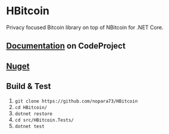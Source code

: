 # HBitcoin
Privacy focused Bitcoin library on top of NBitcoin for .NET Core.

## [Documentation](https://www.codeproject.com/Articles/1096320/HBitcoin-High-level-Csharp-Bitcoin-Wallet-Library) on CodeProject

## [Nuget](https://www.nuget.org/packages/HBitcoin)

## Build & Test

1. `git clone https://github.com/nopara73/HBitcoin`
2. `cd HBitcoin/`
3. `dotnet restore`
4. `cd src/HBitcoin.Tests/`
5. `dotnet test`
